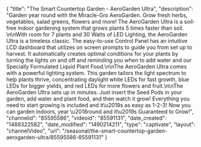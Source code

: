 {
    "title": "The Smart Countertop Garden - AeroGarden Ultra",
    "description": "Garden year round with the Miracle-Gro AeroGarden.  Grow fresh herbs, vegetables, salad greens, flowers and more!  The AeroGarden Ultra is a soil-free indoor gardening system that grows plants 5 times faster than soil. \n\nWith room for 7 plants and 30 Watts of LED Lighting, the AeroGarden Ultra is a timeless classic. The easy-to-use Control Panel has an intuitive LCD dashboard that utilizes on screen prompts to guide you from set up to harvest.  It automatically creates optimal conditions for your plants by turning the lights on and off and reminding you when to add water and our Specially Formulated Liquid Plant Food.\n\nThe AeroGarden Ultra comes with a powerful lighting system. This garden tailors the light spectrum to help plants thrive, concentrating daylight white LEDs for fast growth, blue LEDs for bigger yields, and red LEDs for more flowers and fruit.\n\nThe AeroGarden Ultra sets up in minutes. Just insert the Seed Pods in your garden, add water and plant food, and then watch it grow!  Everything you need to start growing is included and it\u2019s as easy as 1-2-3! Now you can garden indoors, year \u2018round and it\u2019s Guaranteed to Grow!",
    "channelid": "85595586",
    "videoid": "85591131",
    "date_created": "1488322582",
    "date_modified": "1490214211",
    "type": "captivate",
    "layout": "channelVideo",
    "url": "\/seasonal\/the-smart-countertop-garden-aerogarden-ultra\/85595586-85591131"
}